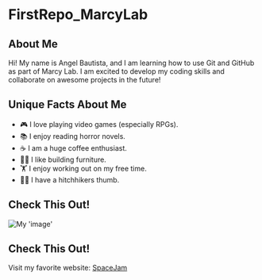 # FirstRepo_MarcyLab

## About Me
Hi! My name is Angel Bautista, and I am learning how to use
Git and GitHub as part of Marcy Lab. I am excited to
develop my coding skills and collaborate on awesome
projects in the future!

## Unique Facts About Me
- 🎮 I love playing video games (especially RPGs).
- 📚 I enjoy reading horror novels.
- ☕ I am a huge coffee enthusiast.
- 👷🏽 I like building furniture.
- 🏋 I enjoy working out on my free time.
- 👍🏽 I have a hitchhikers thumb.

## Check This Out!
![My 'image'](https://imagekit.io/tools/asset-public-link?detail=%7B%22name%22%3A%22IMG_6913.png%22%2C%22type%22%3A%22image%2Fpng%22%2C%22signedurl_expire%22%3A%222028-04-27T15%3A28%3A16.553Z%22%2C%22signedUrl%22%3A%22https%3A%2F%2Fmedia-hosting.imagekit.io%2Fc02382eea53644bb%2FIMG_6913.png%3FExpires%3D1840462097%26Key-Pair-Id%3DK2ZIVPTIP2VGHC%26Signature%3DXUmP-tuDWSMd4ancyrVmoO~LYpPT4GX740FUY1tEBRP1G7AJHwFIPntw80HDTAznqom1zk0G378~tB1jpBGw2C4bYvGBsTH4TJZ5qxrM19vLSUFjUAnJgZ9a2aCYRWLUI3GVXiEv28hYqg22y4-0-Tr-Ed7qSuPGxI0nR7gXg2hleAMm-qsvv0MJnO715iczJZVLOvFP6A4i5yyQV5mfMyU5MNEojXzenA2twwAP5RckpuzIdrhtQXtxm58qLysvyKR9l5soBTJ2Rp3tPGiRJCbIAwLIV0dP1eL6PQWoORTgzuB5PobglPH08gFOZaNrId-58UiPCt3KiXFbO1VTjg__%22%7D)

## Check This Out!
Visit my favorite website: [SpaceJam](https://www.spacejam.com/1996/)
